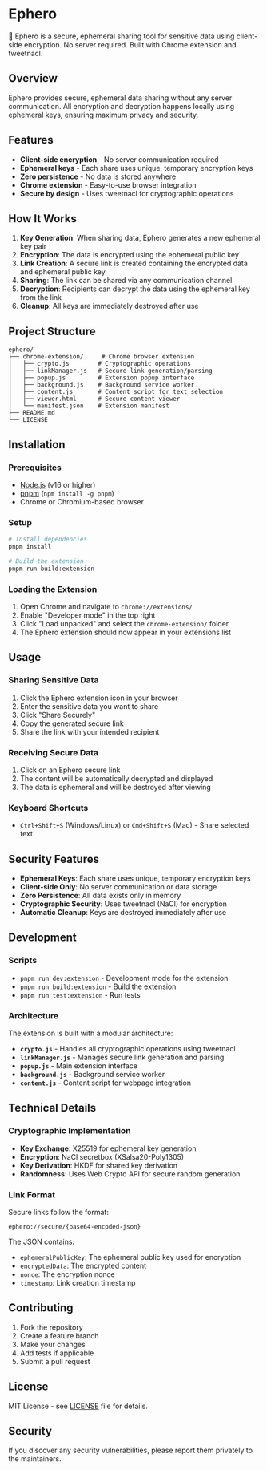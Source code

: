 # Ephero

🔐 Ephero is a secure, ephemeral sharing tool for sensitive data using client-side encryption. No server required. Built with Chrome extension and tweetnacl.

## Overview

Ephero provides secure, ephemeral data sharing without any server communication. All encryption and decryption happens locally using ephemeral keys, ensuring maximum privacy and security.

## Features

- **Client-side encryption** - No server communication required
- **Ephemeral keys** - Each share uses unique, temporary encryption keys
- **Zero persistence** - No data is stored anywhere
- **Chrome extension** - Easy-to-use browser integration
- **Secure by design** - Uses tweetnacl for cryptographic operations

## How It Works

1. **Key Generation**: When sharing data, Ephero generates a new ephemeral key pair
2. **Encryption**: The data is encrypted using the ephemeral public key
3. **Link Creation**: A secure link is created containing the encrypted data and ephemeral public key
4. **Sharing**: The link can be shared via any communication channel
5. **Decryption**: Recipients can decrypt the data using the ephemeral key from the link
6. **Cleanup**: All keys are immediately destroyed after use

## Project Structure

```
ephero/
├── chrome-extension/     # Chrome browser extension
│   ├── crypto.js        # Cryptographic operations
│   ├── linkManager.js   # Secure link generation/parsing
│   ├── popup.js         # Extension popup interface
│   ├── background.js    # Background service worker
│   ├── content.js       # Content script for text selection
│   ├── viewer.html      # Secure content viewer
│   └── manifest.json    # Extension manifest
├── README.md
└── LICENSE
```

## Installation

### Prerequisites

- [Node.js](https://nodejs.org/) (v16 or higher)
- [pnpm](https://pnpm.io/) (`npm install -g pnpm`)
- Chrome or Chromium-based browser

### Setup

```bash
# Install dependencies
pnpm install

# Build the extension
pnpm run build:extension
```

### Loading the Extension

1. Open Chrome and navigate to `chrome://extensions/`
2. Enable "Developer mode" in the top right
3. Click "Load unpacked" and select the `chrome-extension/` folder
4. The Ephero extension should now appear in your extensions list

## Usage

### Sharing Sensitive Data

1. Click the Ephero extension icon in your browser
2. Enter the sensitive data you want to share
3. Click "Share Securely"
4. Copy the generated secure link
5. Share the link with your intended recipient

### Receiving Secure Data

1. Click on an Ephero secure link
2. The content will be automatically decrypted and displayed
3. The data is ephemeral and will be destroyed after viewing

### Keyboard Shortcuts

- `Ctrl+Shift+S` (Windows/Linux) or `Cmd+Shift+S` (Mac) - Share selected text

## Security Features

- **Ephemeral Keys**: Each share uses unique, temporary encryption keys
- **Client-side Only**: No server communication or data storage
- **Zero Persistence**: All data exists only in memory
- **Cryptographic Security**: Uses tweetnacl (NaCl) for encryption
- **Automatic Cleanup**: Keys are destroyed immediately after use

## Development

### Scripts

- `pnpm run dev:extension` - Development mode for the extension
- `pnpm run build:extension` - Build the extension
- `pnpm run test:extension` - Run tests

### Architecture

The extension is built with a modular architecture:

- **`crypto.js`** - Handles all cryptographic operations using tweetnacl
- **`linkManager.js`** - Manages secure link generation and parsing
- **`popup.js`** - Main extension interface
- **`background.js`** - Background service worker
- **`content.js`** - Content script for webpage integration

## Technical Details

### Cryptographic Implementation

- **Key Exchange**: X25519 for ephemeral key generation
- **Encryption**: NaCl secretbox (XSalsa20-Poly1305)
- **Key Derivation**: HKDF for shared key derivation
- **Randomness**: Uses Web Crypto API for secure random generation

### Link Format

Secure links follow the format:

```
ephero://secure/{base64-encoded-json}
```

The JSON contains:

- `ephemeralPublicKey`: The ephemeral public key used for encryption
- `encryptedData`: The encrypted content
- `nonce`: The encryption nonce
- `timestamp`: Link creation timestamp

## Contributing

1. Fork the repository
2. Create a feature branch
3. Make your changes
4. Add tests if applicable
5. Submit a pull request

## License

MIT License - see [LICENSE](LICENSE) file for details.

## Security

If you discover any security vulnerabilities, please report them privately to the maintainers.
